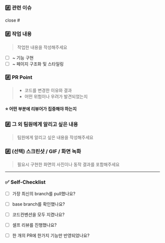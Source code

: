 <!-- 제목 : [브랜치 명] : 기능 설명 -->

### #️⃣ 관련 이슈
close # 

### #️⃣ 작업 내용
> 작업한 내용을 작성해주세요
- [ ] ~ 기능 구현
- [ ] ~ 페이지 구조화 및 스타일링

### #️⃣ PR Point
> - 코드를 변경한 이유와 결과
> - 어떤 위험이나 우려가 발견되었는지

#### ⭐ 어떤 부분에 리뷰어가 집중해야 하는지


### #️⃣ 그 외 팀원에게 알리고 싶은 내용
> 팀원에게 알리고 싶은 내용을 작성해주세요

### #️⃣ (선택) 스크린샷 / GIF / 화면 녹화
> 필요시 구현한 화면의 사진이나 동작 결과를 포함해주세요

---

### ✅ Self-Checklist
- [ ]  가장 최신의 branch를 pull했나요?
- [ ]  base branch를 확인했나요?
- [ ]  코드컨벤션을 모두 지켰나요?
- [ ]  셀프 리뷰를 진행했나요?
- [ ]  한 개의 PR에 한가지 기능만 반영되었나요?

